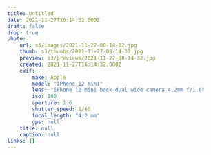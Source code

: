 ```yaml
---
title: Untitled
date: 2021-11-27T16:14:32.000Z
draft: false
drop: true
photo:
    url: s3/images/2021-11-27-08-14-32.jpg
    thumb: s3/thumbs/2021-11-27-08-14-32.jpg
    preview: s3/previews/2021-11-27-08-14-32.jpg
    created: 2021-11-27T16:14:32.000Z
    exif:
        make: Apple
        model: "iPhone 12 mini"
        lens: "iPhone 12 mini back dual wide camera 4.2mm f/1.6"
        iso: 160
        aperture: 1.6
        shutter_speed: 1/60
        focal_length: "4.2 mm"
        gps: null
    title: null
    caption: null
links: []
---
```

